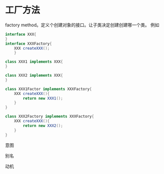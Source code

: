 # 工厂方法
factory method。定义个创建对象的接口。让子类决定创建创建哪一个类。
例如
```java
interface XXX{
}
interface XXXFactory{
	XXX createXXX();
	}

class XXX1 implements XXX{
}

class XXX2 implements XXX{
}

class XXX1Factor implements XXXFactory{
	XXX createXXX(){
		return new XXX1();
	}
}

class XXX2Factory implements XXXFactory{
	XXX createXXX(){
		return new XXX2();
	}
}
```

意图

别名

动机